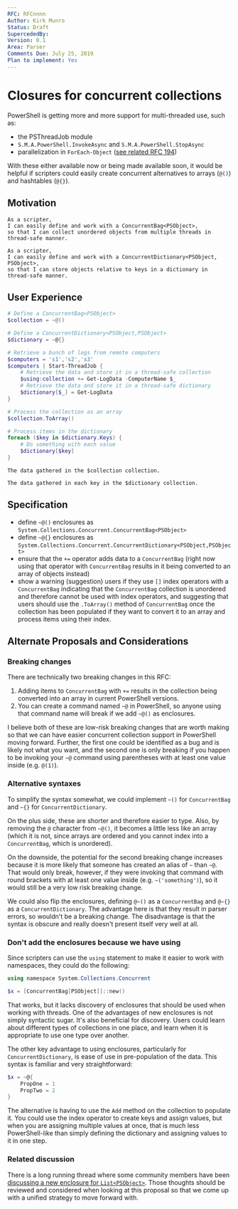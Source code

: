 ```yaml
---
RFC: RFCnnnn
Author: Kirk Munro
Status: Draft
SupercededBy: 
Version: 0.1
Area: Parser
Comments Due: July 25, 2019
Plan to implement: Yes
---
```


# Closures for concurrent collections

PowerShell is getting more and more support for multi-threaded use, such as:

* the PSThreadJob module
* `S.M.A.PowerShell.InvokeAsync` and `S.M.A.PowerShell.StopAsync`
* parallelization in `ForEach-Object` ([see related RFC 194](https://github.com/PowerShell/PowerShell-RFC/pull/194))

With these either available now or being made available soon, it would be
helpful if scripters could easily create concurrent alternatives to arrays
(`@()`) and hashtables (`@{}`).

## Motivation

    As a scripter,
    I can easily define and work with a ConcurrentBag<PSObject>,
    so that I can collect unordered objects from multiple threads in thread-safe manner.

    As a scripter,
    I can easily define and work with a ConcurrentDictionary<PSObject, PSObject>,
    so that I can store objects relative to keys in a dictionary in thread-safe manner.

## User Experience

```powershell
# Define a ConcurrentBag<PSObject>
$collection = ~@()

# Define a ConcurrentDictionary<PSObject,PSObject>
$dictionary = ~@{}

# Retrieve a bunch of logs from remote computers
$computers = 's1','s2','s3'
$computers | Start-ThreadJob {
    # Retrieve the data and store it in a thread-safe collection
    $using:collection += Get-LogData -ComputerName $_
    # Retrieve the data and store it in a thread-safe dictionary
    $dictionary[$_] = Get-LogData
}

# Process the collection as an array
$collection.ToArray()

# Process items in the dictionary
foreach ($key in $dictionary.Keys) {
    # Do something with each value
    $dictionary[$key]
}
```

```output
The data gathered in the $collection collection.

The data gathered in each key in the $dictionary collection.
```

## Specification

* define `~@()` enclosures as `System.Collections.Concurrent.ConcurrentBag<PSObject>`
* define `~@{}` enclosures as `System.Collections.Concurrent.ConcurrentDictionary<PSObject,PSObject>`
* ensure that the `+=` operator adds data to a `ConcurrentBag` (right now using
that operator with `ConcurrentBag` results in it being converted to an array of
objects instead)
* show a warning (suggestion) users if they use `[]` index operators with a
`ConcurrentBag` indicating that the `ConcurrentBag` collection is unordered and
therefore cannot be used with index operators, and suggesting that users should
use the `.ToArray()` method of `ConcurrentBag` once the collection has been
populated if they want to convert it to an array and process items using their
index.

## Alternate Proposals and Considerations

### Breaking changes

There are technically two breaking changes in this RFC:

1. Adding items to `ConcurrentBag` with `+=` results in the collection being
converted into an array in current PowerShell versions.
1. You can create a command named `~@` in PowerShell, so anyone using that
command name will break if we add `~@()` as enclosures.

I believe both of these are low-risk breaking changes that are worth making so
that we can have easier concurrent collection support in PowerShell moving
forward. Further, the first one could be identified as a bug and is likely not
what you want, and the second one is only breaking if you happen to be invoking
your `~@` command using parentheses with at least one value inside (e.g. `@(1)`).

### Alternative syntaxes

To simplify the syntax somewhat, we could implement `~()` for `ConcurrentBag`
and `~{}` for `ConcurrentDictionary`.

On the plus side, these are shorter and therefore easier to type. Also, by
removing the `@` character from `~@()`, it becomes a little less like an array
(which it is not, since arrays are ordered and you cannot index into a
`ConcurrentBag`, which is unordered).

On the downside, the potential for the second breaking change increases
because it is more likely that someone has created an alias of `~` than `~@`.
That would only break, however, if they were invoking that command with round
brackets with at least one value inside (e.g. `~('something')`), so it would
still be a very low risk breaking change.

We could also flip the enclosures, defining `@~()` as a `ConcurrentBag` and
`@~{}` as a `ConcurrentDictionary`. The advantage here is that they result in
parser errors, so wouldn't be a breaking change. The disadvantage is that the
syntax is obscure and really doesn't present itself very well at all.

### Don't add the enclosures because we have using

Since scripters can use the `using` statement to make it easier to work with
namespaces, they could do the following:

```PowerShell
using namespace System.Collections.Concurrent

$x = [ConcurrentBag[PSObject]]::new()
```

That works, but it lacks discovery of enclosures that should be used when
working with threads. One of the advantages of new enclosures is not simply
syntactic sugar. It's also beneficial for discovery. Users could learn about
different types of collections in one place, and learn when it is appropriate
to use one type over another.

The other key advantage to using enclosures, particularly for
`ConcurrentDictionary`, is ease of use in pre-population of the data. This
syntax is familiar and very straightforward:

```PowerShell
$x = ~@{
    PropOne = 1
    PropTwo = 2
}
```

The alternative is having to use the `Add` method on the collection to populate
it. You could use the index operator to create keys and assign values, but when
you are assigning multiple values at once, that is much less PowerShell-like
than simply defining the dictionary and assigning values to it in one step.

### Related discussion

There is a long running thread where some community members have been
[discussing a new enclosure for `List<PSObject>`](https://github.com/PowerShell/PowerShell/issues/5643). Those thoughts should be
reviewed and considered when looking at this proposal so that we come up with
a unified strategy to move forward with.
